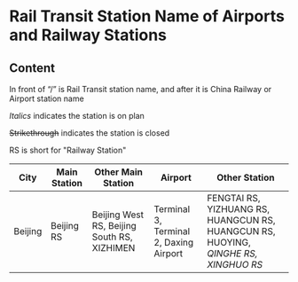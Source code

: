 # Rail Transit Station Name of Airports and Railway Stations

## Content
In front of “/” is Rail Transit station name, and after it is China Railway or Airport station name

*Italics* indicates the station is on plan

~~Strikethrough~~ indicates the station is closed

RS is short for "Railway Station"

| City | Main Station | Other Main Station | Airport | Other Station |
| ---- | ------------ | ----------------- | ------- | ------------- |
| Beijing | Beijing RS | Beijing West RS, Beijing South RS, XIZHIMEN | Terminal 3, Terminal 2, Daxing Airport | FENGTAI RS, YIZHUANG RS, HUANGCUN RS, HUANGCUN RS, HUOYING, *QINGHE RS, XINGHUO RS* |
